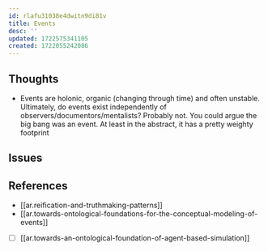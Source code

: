 ```yaml
---
id: rlafu31038e4dwitn9di81v
title: Events
desc: ''
updated: 1722575341105
created: 1722055242086
---
```


## Thoughts

- Events are holonic, organic (changing through time) and often unstable. Ultimately, do events exist independently of observers/documentors/mentalists? Probably not. You could argue the big bang was an event. At least in the abstract, it has a pretty weighty footprint

## Issues


## References

- [[ar.reification-and-truthmaking-patterns]]
- [[ar.towards-ontological-foundations-for-the-conceptual-modeling-of-events]] 
- [ ] [[ar.towards-an-ontological-foundation-of-agent-based-simulation]]